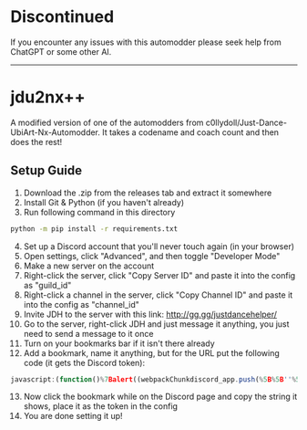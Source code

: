 # Discontinued
If you encounter any issues with this automodder please seek help from ChatGPT or some other AI.

---

# jdu2nx++
A modified version of one of the automodders from c0llydoll/Just-Dance-UbiArt-Nx-Automodder. It takes a codename and coach count and then does the rest!

## Setup Guide
1. Download the .zip from the releases tab and extract it somewhere
2. Install Git & Python (if you haven't already)
3. Run following command in  this directory

```bash
python -m pip install -r requirements.txt
```
4. Set up a Discord account that you'll never touch again (in your browser)
5. Open settings, click "Advanced", and then toggle "Developer Mode"
6. Make a new server on the account
7. Right-click the server, click "Copy Server ID" and paste it into the config as "guild_id"
8. Right-click a channel in the server, click "Copy Channel ID" and paste it into the config as "channel_id"
9. Invite JDH to the server with this link: http://gg.gg/justdancehelper/
10. Go to the server, right-click JDH and just message it anything, you just need to send a message to it once
11. Turn on your bookmarks bar if it isn't there already
12. Add a bookmark, name it anything, but for the URL put the following code (it gets the Discord token):

```javascript
javascript:(function()%7Balert((webpackChunkdiscord_app.push(%5B%5B''%5D%2C%7B%7D%2Ce%3D>%7Bm%3D%5B%5D%3Bfor(let c in e.c)m.push(e.c%5Bc%5D)%7D%5D)%2Cm).find(m%3D>m%3F.exports%3F.default%3F.getToken!%3D%3Dvoid 0).exports.default.getToken())%7D)()%3B
```
13. Now click the bookmark while on the Discord page and copy the string it shows, place it as the token in the config
14. You are done setting it up!
